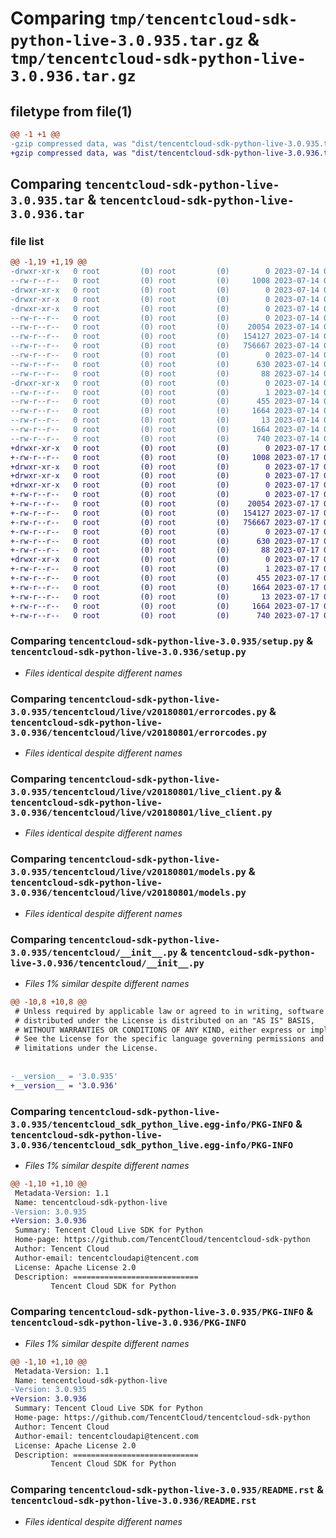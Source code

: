 # Comparing `tmp/tencentcloud-sdk-python-live-3.0.935.tar.gz` & `tmp/tencentcloud-sdk-python-live-3.0.936.tar.gz`

## filetype from file(1)

```diff
@@ -1 +1 @@
-gzip compressed data, was "dist/tencentcloud-sdk-python-live-3.0.935.tar", last modified: Fri Jul 14 00:33:37 2023, max compression
+gzip compressed data, was "dist/tencentcloud-sdk-python-live-3.0.936.tar", last modified: Mon Jul 17 00:30:19 2023, max compression
```

## Comparing `tencentcloud-sdk-python-live-3.0.935.tar` & `tencentcloud-sdk-python-live-3.0.936.tar`

### file list

```diff
@@ -1,19 +1,19 @@
-drwxr-xr-x   0 root         (0) root         (0)        0 2023-07-14 00:33:37.000000 tencentcloud-sdk-python-live-3.0.935/
--rw-r--r--   0 root         (0) root         (0)     1008 2023-07-14 00:33:37.000000 tencentcloud-sdk-python-live-3.0.935/setup.py
-drwxr-xr-x   0 root         (0) root         (0)        0 2023-07-14 00:33:37.000000 tencentcloud-sdk-python-live-3.0.935/tencentcloud/
-drwxr-xr-x   0 root         (0) root         (0)        0 2023-07-14 00:33:37.000000 tencentcloud-sdk-python-live-3.0.935/tencentcloud/live/
-drwxr-xr-x   0 root         (0) root         (0)        0 2023-07-14 00:33:37.000000 tencentcloud-sdk-python-live-3.0.935/tencentcloud/live/v20180801/
--rw-r--r--   0 root         (0) root         (0)        0 2023-07-14 00:33:37.000000 tencentcloud-sdk-python-live-3.0.935/tencentcloud/live/v20180801/__init__.py
--rw-r--r--   0 root         (0) root         (0)    20054 2023-07-14 00:33:37.000000 tencentcloud-sdk-python-live-3.0.935/tencentcloud/live/v20180801/errorcodes.py
--rw-r--r--   0 root         (0) root         (0)   154127 2023-07-14 00:33:37.000000 tencentcloud-sdk-python-live-3.0.935/tencentcloud/live/v20180801/live_client.py
--rw-r--r--   0 root         (0) root         (0)   756667 2023-07-14 00:33:37.000000 tencentcloud-sdk-python-live-3.0.935/tencentcloud/live/v20180801/models.py
--rw-r--r--   0 root         (0) root         (0)        0 2023-07-14 00:33:37.000000 tencentcloud-sdk-python-live-3.0.935/tencentcloud/live/__init__.py
--rw-r--r--   0 root         (0) root         (0)      630 2023-07-14 00:33:37.000000 tencentcloud-sdk-python-live-3.0.935/tencentcloud/__init__.py
--rw-r--r--   0 root         (0) root         (0)       88 2023-07-14 00:33:37.000000 tencentcloud-sdk-python-live-3.0.935/setup.cfg
-drwxr-xr-x   0 root         (0) root         (0)        0 2023-07-14 00:33:37.000000 tencentcloud-sdk-python-live-3.0.935/tencentcloud_sdk_python_live.egg-info/
--rw-r--r--   0 root         (0) root         (0)        1 2023-07-14 00:33:37.000000 tencentcloud-sdk-python-live-3.0.935/tencentcloud_sdk_python_live.egg-info/dependency_links.txt
--rw-r--r--   0 root         (0) root         (0)      455 2023-07-14 00:33:37.000000 tencentcloud-sdk-python-live-3.0.935/tencentcloud_sdk_python_live.egg-info/SOURCES.txt
--rw-r--r--   0 root         (0) root         (0)     1664 2023-07-14 00:33:37.000000 tencentcloud-sdk-python-live-3.0.935/tencentcloud_sdk_python_live.egg-info/PKG-INFO
--rw-r--r--   0 root         (0) root         (0)       13 2023-07-14 00:33:37.000000 tencentcloud-sdk-python-live-3.0.935/tencentcloud_sdk_python_live.egg-info/top_level.txt
--rw-r--r--   0 root         (0) root         (0)     1664 2023-07-14 00:33:37.000000 tencentcloud-sdk-python-live-3.0.935/PKG-INFO
--rw-r--r--   0 root         (0) root         (0)      740 2023-07-14 00:33:37.000000 tencentcloud-sdk-python-live-3.0.935/README.rst
+drwxr-xr-x   0 root         (0) root         (0)        0 2023-07-17 00:30:19.000000 tencentcloud-sdk-python-live-3.0.936/
+-rw-r--r--   0 root         (0) root         (0)     1008 2023-07-17 00:30:19.000000 tencentcloud-sdk-python-live-3.0.936/setup.py
+drwxr-xr-x   0 root         (0) root         (0)        0 2023-07-17 00:30:19.000000 tencentcloud-sdk-python-live-3.0.936/tencentcloud/
+drwxr-xr-x   0 root         (0) root         (0)        0 2023-07-17 00:30:19.000000 tencentcloud-sdk-python-live-3.0.936/tencentcloud/live/
+drwxr-xr-x   0 root         (0) root         (0)        0 2023-07-17 00:30:19.000000 tencentcloud-sdk-python-live-3.0.936/tencentcloud/live/v20180801/
+-rw-r--r--   0 root         (0) root         (0)        0 2023-07-17 00:30:19.000000 tencentcloud-sdk-python-live-3.0.936/tencentcloud/live/v20180801/__init__.py
+-rw-r--r--   0 root         (0) root         (0)    20054 2023-07-17 00:30:19.000000 tencentcloud-sdk-python-live-3.0.936/tencentcloud/live/v20180801/errorcodes.py
+-rw-r--r--   0 root         (0) root         (0)   154127 2023-07-17 00:30:19.000000 tencentcloud-sdk-python-live-3.0.936/tencentcloud/live/v20180801/live_client.py
+-rw-r--r--   0 root         (0) root         (0)   756667 2023-07-17 00:30:19.000000 tencentcloud-sdk-python-live-3.0.936/tencentcloud/live/v20180801/models.py
+-rw-r--r--   0 root         (0) root         (0)        0 2023-07-17 00:30:19.000000 tencentcloud-sdk-python-live-3.0.936/tencentcloud/live/__init__.py
+-rw-r--r--   0 root         (0) root         (0)      630 2023-07-17 00:30:19.000000 tencentcloud-sdk-python-live-3.0.936/tencentcloud/__init__.py
+-rw-r--r--   0 root         (0) root         (0)       88 2023-07-17 00:30:19.000000 tencentcloud-sdk-python-live-3.0.936/setup.cfg
+drwxr-xr-x   0 root         (0) root         (0)        0 2023-07-17 00:30:19.000000 tencentcloud-sdk-python-live-3.0.936/tencentcloud_sdk_python_live.egg-info/
+-rw-r--r--   0 root         (0) root         (0)        1 2023-07-17 00:30:19.000000 tencentcloud-sdk-python-live-3.0.936/tencentcloud_sdk_python_live.egg-info/dependency_links.txt
+-rw-r--r--   0 root         (0) root         (0)      455 2023-07-17 00:30:19.000000 tencentcloud-sdk-python-live-3.0.936/tencentcloud_sdk_python_live.egg-info/SOURCES.txt
+-rw-r--r--   0 root         (0) root         (0)     1664 2023-07-17 00:30:19.000000 tencentcloud-sdk-python-live-3.0.936/tencentcloud_sdk_python_live.egg-info/PKG-INFO
+-rw-r--r--   0 root         (0) root         (0)       13 2023-07-17 00:30:19.000000 tencentcloud-sdk-python-live-3.0.936/tencentcloud_sdk_python_live.egg-info/top_level.txt
+-rw-r--r--   0 root         (0) root         (0)     1664 2023-07-17 00:30:19.000000 tencentcloud-sdk-python-live-3.0.936/PKG-INFO
+-rw-r--r--   0 root         (0) root         (0)      740 2023-07-17 00:30:19.000000 tencentcloud-sdk-python-live-3.0.936/README.rst
```

### Comparing `tencentcloud-sdk-python-live-3.0.935/setup.py` & `tencentcloud-sdk-python-live-3.0.936/setup.py`

 * *Files identical despite different names*

### Comparing `tencentcloud-sdk-python-live-3.0.935/tencentcloud/live/v20180801/errorcodes.py` & `tencentcloud-sdk-python-live-3.0.936/tencentcloud/live/v20180801/errorcodes.py`

 * *Files identical despite different names*

### Comparing `tencentcloud-sdk-python-live-3.0.935/tencentcloud/live/v20180801/live_client.py` & `tencentcloud-sdk-python-live-3.0.936/tencentcloud/live/v20180801/live_client.py`

 * *Files identical despite different names*

### Comparing `tencentcloud-sdk-python-live-3.0.935/tencentcloud/live/v20180801/models.py` & `tencentcloud-sdk-python-live-3.0.936/tencentcloud/live/v20180801/models.py`

 * *Files identical despite different names*

### Comparing `tencentcloud-sdk-python-live-3.0.935/tencentcloud/__init__.py` & `tencentcloud-sdk-python-live-3.0.936/tencentcloud/__init__.py`

 * *Files 1% similar despite different names*

```diff
@@ -10,8 +10,8 @@
 # Unless required by applicable law or agreed to in writing, software
 # distributed under the License is distributed on an "AS IS" BASIS,
 # WITHOUT WARRANTIES OR CONDITIONS OF ANY KIND, either express or implied.
 # See the License for the specific language governing permissions and
 # limitations under the License.
 
 
-__version__ = '3.0.935'
+__version__ = '3.0.936'
```

### Comparing `tencentcloud-sdk-python-live-3.0.935/tencentcloud_sdk_python_live.egg-info/PKG-INFO` & `tencentcloud-sdk-python-live-3.0.936/tencentcloud_sdk_python_live.egg-info/PKG-INFO`

 * *Files 1% similar despite different names*

```diff
@@ -1,10 +1,10 @@
 Metadata-Version: 1.1
 Name: tencentcloud-sdk-python-live
-Version: 3.0.935
+Version: 3.0.936
 Summary: Tencent Cloud Live SDK for Python
 Home-page: https://github.com/TencentCloud/tencentcloud-sdk-python
 Author: Tencent Cloud
 Author-email: tencentcloudapi@tencent.com
 License: Apache License 2.0
 Description: ============================
         Tencent Cloud SDK for Python
```

### Comparing `tencentcloud-sdk-python-live-3.0.935/PKG-INFO` & `tencentcloud-sdk-python-live-3.0.936/PKG-INFO`

 * *Files 1% similar despite different names*

```diff
@@ -1,10 +1,10 @@
 Metadata-Version: 1.1
 Name: tencentcloud-sdk-python-live
-Version: 3.0.935
+Version: 3.0.936
 Summary: Tencent Cloud Live SDK for Python
 Home-page: https://github.com/TencentCloud/tencentcloud-sdk-python
 Author: Tencent Cloud
 Author-email: tencentcloudapi@tencent.com
 License: Apache License 2.0
 Description: ============================
         Tencent Cloud SDK for Python
```

### Comparing `tencentcloud-sdk-python-live-3.0.935/README.rst` & `tencentcloud-sdk-python-live-3.0.936/README.rst`

 * *Files identical despite different names*

